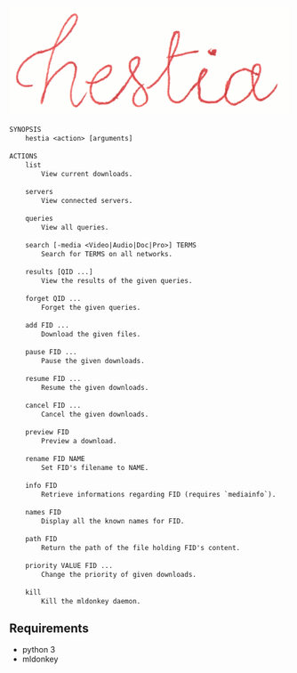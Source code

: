![logo](https://github.com/baskerville/hestia/raw/master/logo/hestia_logo.png)


    SYNOPSIS
        hestia <action> [arguments]

    ACTIONS 
        list
            View current downloads.

        servers
            View connected servers.

        queries
            View all queries.

        search [-media <Video|Audio|Doc|Pro>] TERMS
            Search for TERMS on all networks.

        results [QID ...]
            View the results of the given queries.

        forget QID ...
            Forget the given queries.

        add FID ...
            Download the given files.

        pause FID ...
            Pause the given downloads.

        resume FID ...
            Resume the given downloads.

        cancel FID ...
            Cancel the given downloads.

        preview FID
            Preview a download. 

        rename FID NAME
            Set FID's filename to NAME.

        info FID
            Retrieve informations regarding FID (requires `mediainfo`).

        names FID
            Display all the known names for FID.

        path FID
            Return the path of the file holding FID's content.

        priority VALUE FID ...
            Change the priority of given downloads.

        kill
            Kill the mldonkey daemon.

## Requirements

- python 3
- mldonkey
